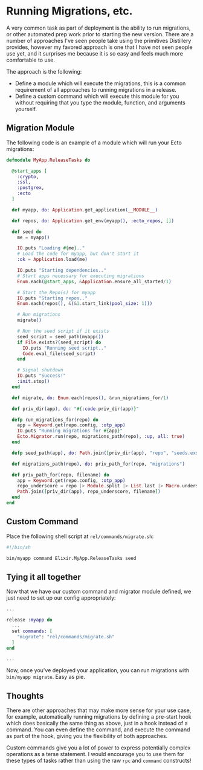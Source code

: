 # Running Migrations, etc.

A very common task as part of deployment is the ability to run migrations, or other
automated prep work prior to starting the new version. There are a number of approaches
I've seen people take using the primitives Distillery provides, however my favored approach
is one that I have not seen people use yet, and it surprises me because it is so easy and feels
much more comfortable to use.

The approach is the following:

- Define a module which will execute the migrations, this is a common
  requirement of all approaches to running migrations in a release.
- Define a custom command which will execute this module for you without
  requiring that you type the module, function, and arguments yourself.

## Migration Module

The following code is an example of a module which will run your Ecto migrations:

```elixir
defmodule MyApp.ReleaseTasks do

  @start_apps [
    :crypto,
    :ssl,
    :postgrex,
    :ecto
  ]

  def myapp, do: Application.get_application(__MODULE__)

  def repos, do: Application.get_env(myapp(), :ecto_repos, [])

  def seed do
    me = myapp()

    IO.puts "Loading #{me}.."
    # Load the code for myapp, but don't start it
    :ok = Application.load(me)

    IO.puts "Starting dependencies.."
    # Start apps necessary for executing migrations
    Enum.each(@start_apps, &Application.ensure_all_started/1)

    # Start the Repo(s) for myapp
    IO.puts "Starting repos.."
    Enum.each(repos(), &(&1.start_link(pool_size: 1)))

    # Run migrations
    migrate()

    # Run the seed script if it exists
    seed_script = seed_path(myapp())
    if File.exists?(seed_script) do
      IO.puts "Running seed script.."
      Code.eval_file(seed_script)
    end

    # Signal shutdown
    IO.puts "Success!"
    :init.stop()
  end

  def migrate, do: Enum.each(repos(), &run_migrations_for/1)

  def priv_dir(app), do: "#{:code.priv_dir(app)}"

  defp run_migrations_for(repo) do
    app = Keyword.get(repo.config, :otp_app)
    IO.puts "Running migrations for #{app}"
    Ecto.Migrator.run(repo, migrations_path(repo), :up, all: true)
  end

  defp seed_path(app), do: Path.join([priv_dir(app), "repo", "seeds.exs"])

  def migrations_path(repo), do: priv_path_for(repo, "migrations")

  def priv_path_for(repo, filename) do
    app = Keyword.get(repo.config, :otp_app)
    repo_underscore = repo |> Module.split |> List.last |> Macro.underscore
    Path.join([priv_dir(app), repo_underscore, filename])
  end
end
```

## Custom Command

Place the following shell script at `rel/commands/migrate.sh`:

```bash
#!/bin/sh

bin/myapp command Elixir.MyApp.ReleaseTasks seed
```

## Tying it all together

Now that we have our custom command and migrator module defined, we just need to set up our config appropriately:

```elixir
...

release :myapp do
  ...
  set commands: [
    "migrate": "rel/commands/migrate.sh"
  ]
end

...
```

Now, once you've deployed your application, you can run migrations with `bin/myapp migrate`. Easy as pie.

## Thoughts

There are other approaches that may make more sense for your use case, for example, automatically running migrations
by defining a pre-start hook which does basically the same thing as above, just in a hook instead of a command. You can
even define the command, and execute the command as part of the hook, giving you the flexibility of both approaches.

Custom commands give you a lot of power to express potentially complex operations as a terse statement. I would encourage
you to use them for these types of tasks rather than using the raw `rpc` and `command` constructs!
